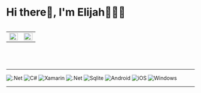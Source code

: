 <div class="container">
 <header>
  <h1 style="text-align: left">Hi there👋, I'm Elijah🧑🏽‍💻</h1>
  <div class="stats" style="display: flex; flex-wrap: wrap; width: 100%">
   <table>
    <tr>
     <td valign="top" width="50%">
      <img src="https://github-readme-stats.vercel.app/api?username=Detilisi&theme=dark&hided&show_icons=true&count_private=true&hide_border=true" align="left" style="width: 100%" />
     </td>
     <td valign="top" width="50%">
      <img src="https://github-readme-streak-stats.herokuapp.com/?user=Detilisi&theme=dark&hide_border=false" align="left" style="width: 100%" />
     </td>
    </tr>
   </table>
  </div>
 </header>
 <hr>
 
 <section>
  <div class="tech-icons">
   
   <img src="https://img.shields.io/badge/.NET-5C2D91?style=for-the-badge&logo=.net&logoColor=white" alt=".Net" title=".Net" />
   <img src="https://img.shields.io/badge/c%23-%23239120.svg?style=for-the-badge&logo=csharp&logoColor=white" alt="C#" title="C#" />
   <img src="https://img.shields.io/badge/Xamarin-3199DC?style=for-the-badge&logo=xamarin&logoColor=white" alt="Xamarin" title="Xamarin" />
   <img src="https://img.shields.io/badge/MAUI-5C2D91?style=for-the-badge&logo=.net&logoColor=white" alt=".Net" title=".Net" />
   <img src="https://img.shields.io/badge/SQLite-07405E?style=for-the-badge&logo=sqlite&logoColor=white" alt="Sqlite" title="Sqlite" />
   <img src="https://img.shields.io/badge/Android-3DDC84?style=for-the-badge&logo=android&logoColor=white" alt="Android" title="Android" />
   <img src="https://img.shields.io/badge/iOS-07405E?style=for-the-badge&logo=ios&logoColor=white" alt="iOS" title="iOS" />
   <img src="https://img.shields.io/badge/Windows-0078D6?style=for-the-badge&logo=windows&logoColor=white" alt="Windows" title="Windows" />   
  </div>
</section>
<hr>
</div>
